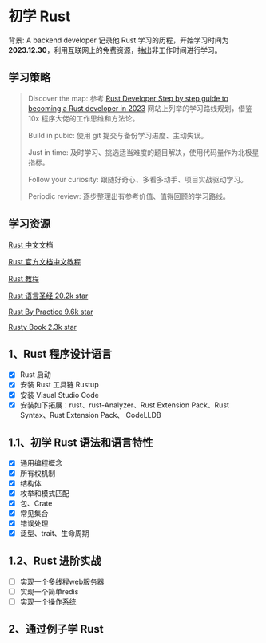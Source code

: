 # 初学 Rust 

背景: A backend developer 记录他 Rust 学习的历程，开始学习时间为 **2023.12.30**，利用互联网上的免费资源，抽出非工作时间进行学习。

## 学习策略

> Discover the map: 参考 [Rust Developer Step by step guide to becoming a Rust developer in 2023](https://roadmap.sh/rust) 网站上列举的学习路线规划，借鉴 10x 程序大佬的工作思维和方法论。
>
> Build in pubic: 使用 git 提交与备份学习进度、主动失误。
>
> Just in time: 及时学习、挑选适当难度的题目解决，使用代码量作为北极星指标。
>
> Follow your curiosity: 跟随好奇心、多看多动手、项目实战驱动学习。
>
> Periodic review: 逐步整理出有参考价值、值得回顾的学习路线。

## 学习资源

[Rust 中文文档](https://rustwiki.org/docs/)

[Rust 官方文档中文教程](https://www.rustwiki.org.cn)

[Rust 教程](https://www.rust-lang.org/zh-CN/learn)

[Rust 语言圣经 20.2k star](https://github.com/sunface/rustcourse)

[Rust By Practice 9.6k star](https://github.com/sunface/rustbypractice)

[Rusty Book 2.3k star](https://github.com/rustlangcn/rustybook)

## 1、Rust 程序设计语言

- [x] Rust 启动
- [x] 安装 Rust 工具链 Rustup
- [x] 安装 Visual Studio Code
- [x] 安装如下拓展：rust、rust-Analyzer、Rust Extension Pack、Rust Syntax、Rust Extension Pack、 CodeLLDB

## 1.1、初学 Rust 语法和语言特性

- [x] 通用编程概念
- [x] 所有权机制
- [x] 结构体
- [x] 枚举和模式匹配
- [x] 包、Crate
- [x] 常见集合
- [x] 错误处理
- [x] 泛型、trait、生命周期

## 1.2、Rust 进阶实战

- [ ] 实现一个多线程web服务器
- [ ] 实现一个简单redis
- [ ] 实现一个操作系统

## 2、通过例子学 Rust
